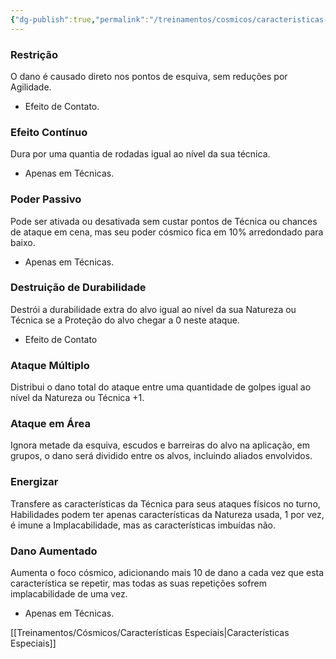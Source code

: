 ```yaml
---
{"dg-publish":true,"permalink":"/treinamentos/cosmicos/caracteristicas-genericas/"}
---
```


### Restrição

O dano é causado direto nos pontos de esquiva, sem reduções por Agilidade.

* Efeito de Contato.

### Efeito Contínuo

Dura por uma quantia de rodadas igual ao nível da sua técnica.

* Apenas em Técnicas.

### Poder Passivo

Pode ser ativada ou desativada sem custar pontos de Técnica ou chances de ataque em cena, mas seu poder cósmico fica em 10% arredondado para baixo.

* Apenas em Técnicas.

### Destruição de Durabilidade

Destrói a durabilidade extra do alvo igual ao nível da sua Natureza ou Técnica se a Proteção do alvo chegar a 0 neste ataque.

* Efeito de Contato

### Ataque Múltiplo

Distribui o dano total do ataque entre uma quantidade de golpes igual ao nível da Natureza ou Técnica +1.

### Ataque em Área

Ignora metade da esquiva, escudos e barreiras do alvo na aplicação, em grupos, o dano será dividido entre os alvos, incluindo aliados envolvidos.

### Energizar

Transfere as características da Técnica para seus ataques físicos no turno, Habilidades podem ter apenas características da Natureza usada, 1 por vez, é imune a Implacabilidade, mas as características imbuídas não.

### Dano Aumentado

Aumenta o foco cósmico, adicionando mais 10 de dano a cada vez que esta característica se repetir, mas todas as suas repetições sofrem implacabilidade de uma vez.

* Apenas em Técnicas.

[[Treinamentos/Cósmicos/Características Especiais\|Características Especiais]]


<script src="https://giscus.app/client.js"
        data-repo="Pl1z3r/suvantagi-wiki"
        data-repo-id="R_kgDONYZixw"
        data-category="Wiki Comments"
        data-category-id="DIC_kwDONYZix84Ck34K"
        data-mapping="pathname"
        data-strict="1"
        data-reactions-enabled="1"
        data-emit-metadata="0"
        data-input-position="top"
        data-theme="preferred_color_scheme"
        data-lang="pt"
        data-loading="lazy"
        crossorigin="anonymous"
        async>
</script>